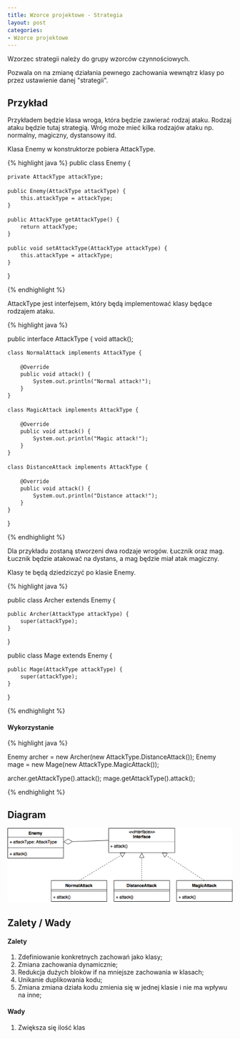 ```yaml
---
title: Wzorce projektowe - Strategia
layout: post
categories:
- Wzorce projektowe
---
```


Wzorzec strategii należy do grupy wzorców czynnościowych.

Pozwala on na zmianę działania pewnego zachowania wewnątrz klasy po przez ustawienie danej "strategii".

## Przykład

Przykładem będzie klasa wroga, która będzie zawierać rodzaj ataku. Rodzaj ataku będzie tutaj strategią. 
Wróg może mieć kilka rodzajów ataku np. normalny, magiczny, dystansowy itd.

Klasa Enemy w konstruktorze pobiera AttackType.

{% highlight java %}
public class Enemy {

    private AttackType attackType;

    public Enemy(AttackType attackType) {
        this.attackType = attackType;
    }

    public AttackType getAttackType() {
        return attackType;
    }

    public void setAttackType(AttackType attackType) {
        this.attackType = attackType;
    }
}

{% endhighlight %}

AttackType jest interfejsem, który będą implementować klasy będące rodzajem ataku.

{% highlight java %}

public interface AttackType {
    void attack();

    class NormalAttack implements AttackType {

        @Override
        public void attack() {
            System.out.println("Normal attack!");
        }
    }

    class MagicAttack implements AttackType {

        @Override
        public void attack() {
            System.out.println("Magic attack!");
        }
    }

    class DistanceAttack implements AttackType {

        @Override
        public void attack() {
            System.out.println("Distance attack!");
        }
    }
}

{% endhighlight %}

Dla przykładu zostaną stworzeni dwa rodzaje wrogów. Łucznik oraz mag. 
Łucznik będzie atakować na dystans, a mag będzie miał atak magiczny.

Klasy te będą dziedziczyć po klasie Enemy.

{% highlight java %}

public class Archer extends Enemy {

    public Archer(AttackType attackType) {
        super(attackType);
    }
}


public class Mage extends Enemy {
    
    public Mage(AttackType attackType) {
        super(attackType);
    }
}


{% endhighlight %}

#### Wykorzystanie

{% highlight java %}

Enemy archer = new Archer(new AttackType.DistanceAttack());
Enemy mage = new Mage(new AttackType.MagicAttack());

archer.getAttackType().attack();
mage.getAttackType().attack();

{% endhighlight %}

## Diagram

![](/assets/strategy.png)


## Zalety / Wady

#### Zalety

1. Zdefiniowanie konkretnych zachowań jako klasy;
2. Zmiana zachowania dynamicznie;
3. Redukcja dużych bloków if na mniejsze zachowania w klasach;
4. Unikanie duplikowania kodu;
5.  Zmiana zmiana działa kodu zmienia się w jednej klasie i nie ma wpływu na inne;

#### Wady

1. Zwiększa się ilość klas